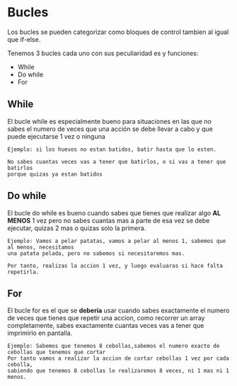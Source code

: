 # Bucles
Los bucles se pueden categorizar como bloques de control tambien al igual que if-else.

Tenemos 3 bucles cada uno con sus peculiaridad es y funciones:
- While
- Do while
- For

## While
El bucle while es especialmente bueno para situaciones en las que no sabes el numero
de veces que una acción se debe llevar a cabo y que puede ejecutarse 1 vez o ninguna

    Ejemplo: si los huevos no estan batidos, batir hasta que lo esten.
    
    No sabes cuantas veces vas a tener que batirlos, o si vas a tener que batirlos 
    porque quizas ya estan batidos

## Do while
El bucle do while es bueno cuando sabes que tienes que realizar algo __AL MENOS__ 1 vez
pero no sabes cuantas mas a parte de esa vez se debe ejecutar, quizas 2 mas o quizas solo la primera.

    Ejemplo: Vamos a pelar patatas, vamos a pelar al menos 1, sabemos que al menos, necesitamos
    una patata pelada, pero no sabemos si necesitaremos mas.
    
    Por tanto, realizas la accion 1 vez, y luego evaluaras si hace falta repetirla.

## For
El bucle for es el que se __deberia__ usar cuando sabes exactamente el numero de veces
que tienes que repetir una accion, como recorrer un array completamente, sabes exactamente cuantas
veces vas a tener que imprimirlo en pantalla.

    Ejemplo: Sabemos que tenemos 8 cebollas,sabemos el numero exacto de cebollas que tenemos que cortar
    Por tanto vamos a realizar la accion de cortar cebollas 1 vez por cada cebolla,
    sabiendo que tenemos 8 cebollas lo realizaremos 8 veces, ni 1 mas ni 1 menos.

